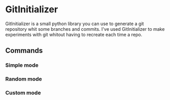 # GitInitializer

GitInitializer is a small python library you can use to generate a git repository whit some branches and commits.
I've used GitInitializer to make experiments with git whitout having to recreate each time a repo.

## Commands

### Simple mode


### Random mode


### Custom mode
